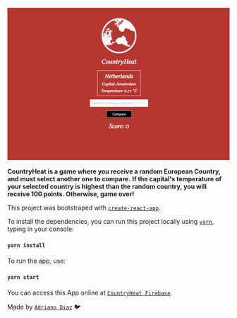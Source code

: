 ![CountryHeat GIF](/src/assets/images/countryheat.gif)

**CountryHeat is a game where you receive a random European Country, and must select another one to compare.**
**If the capital's temperature of your selected country is highest than the random country, you will receive 100 points. Otherwise, game over!**

This project was bootstraped with [`create-react-app`](https://github.com/facebook/create-react-app).

To install the dependencies, you can run this project locally using [`yarn`](https://yarnpkg.com/getting-started/usage), typing in your console:

#### `yarn install`

To run the app, use:

#### `yarn start`

You can access this App online at [`CountryHeat Firebase`](https://countryheat-5baa9.web.app/).

Made by [`Adriano Diaz`](https://www.linkedin.com/in/adriano-diaz/) :bird:
